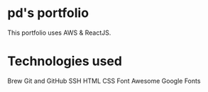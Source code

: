 # pd's portfolio

This portfolio uses AWS & ReactJS.

# Technologies used

Brew
Git and GitHub
SSH
HTML
CSS
Font Awesome
Google Fonts
